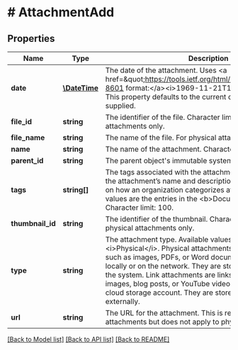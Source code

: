 # # AttachmentAdd

## Properties

Name | Type | Description | Notes
------------ | ------------- | ------------- | -------------
**date** | [**\DateTime**](\DateTime.md) | The date of the attachment. Uses &lt;a href&#x3D;\&quot;https://tools.ietf.org/html/rfc3339\&quot;&gt;ISO-8601 format:&lt;/a&gt;&lt;i&gt;1969-11-21T10:29:43-04:00&lt;/i&gt;. This property defaults to the current date and time if not supplied. | [optional]
**file_id** | **string** | The identifier of the file. Character limit: 36. For physical attachments only. | [optional]
**file_name** | **string** | The name of the file. For physical attachments only. | [optional]
**name** | **string** | The name of the attachment. Character limit: 150. | [optional]
**parent_id** | **string** | The parent object&#39;s immutable system record ID. |
**tags** | **string[]** | The tags associated with the attachment. Tags supplement the attachment’s name and description and identify it based on how an organization categorizes attachments. Available values are the entries in the &lt;b&gt;Document Tags&lt;/b&gt; table. Character limit: 100. | [optional]
**thumbnail_id** | **string** | The identifier of the thumbnail. Character limit: 36. For physical attachments only. | [optional]
**type** | **string** | The attachment type. Available values are &lt;i&gt;Link&lt;/i&gt; and &lt;i&gt;Physical&lt;/i&gt;. Physical attachments are uploaded files such as images, PDFs, or Word documents that are saved locally or on the network. They are stored and managed in the system. Link attachments are links to files such as images, blog posts, or YouTube videos that are online or in a cloud storage account. They are stored and managed externally. |
**url** | **string** | The URL for the attachment. This is required for link attachments but does not apply to physical attachments. | [optional]

[[Back to Model list]](../../README.md#models) [[Back to API list]](../../README.md#endpoints) [[Back to README]](../../README.md)
